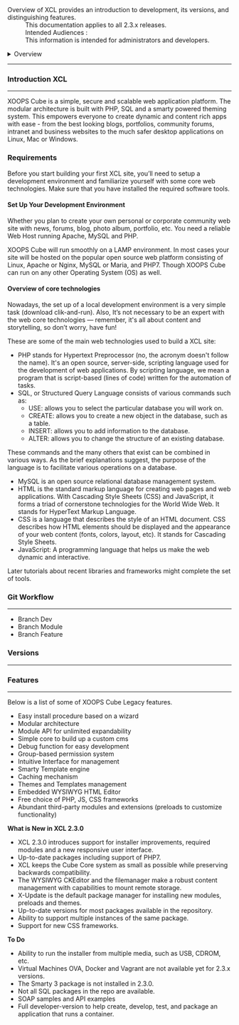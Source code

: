 <dl>
  <dt>Overview of XCL provides an introduction to development, its versions, and distinguishing features.</dt>
  <dd><span class="iconify" data-icon="mdi:cube-scan" data-width="18px" data-height="18px"></span> This documentation applies to all 2.3.x releases.</dd>
  <dd><span class="iconify" data-icon="mdi:account-multiple" data-width="18px" data-height="18px"></span> Intended Audiences :</dd>
  <dd>This information is intended for administrators and developers.</dd>
</dl>

<details>
<summary style="cursor: pointer;">Overview</summary>

- Introduction XCL
- Requirements
- Set Up Your Development Environment
- Overview of core technologies
- Git Workflow
- Versions
- Features
- What's New

</details>

-----

### Introduction XCL
-----
XOOPS Cube is a simple, secure and scalable web application platform. The modular architecture is built with PHP, SQL and a smarty powered theming system. This empowers everyone to create dynamic and content rich apps with ease - from the best looking blogs, portfolios, community forums, intranet and business websites to the much safer desktop applications on Linux, Mac or Windows.

### Requirements

Before you start building your first XCL site, you’ll need to setup a development environment and familiarize yourself with some core web technologies. Make sure that you have installed the required software tools.

#### Set Up Your Development Environment

Whether you plan to create your own personal or corporate community web site with news, forums, blog, photo album, portfolio, etc. You need a reliable Web Host running Apache, MySQL and PHP.

XOOPS Cube will run smoothly on a LAMP environment. In most cases your site will be hosted on the popular open source web platform consisting of Linux, Apache or Nginx, MySQL or Maria, and PHP7. Though XOOPS Cube can run on any other Operating System (OS) as well.

#### Overview of core technologies

Nowadays, the set up of a local development environment is a very simple task (download clik-and-run). Also, It’s not necessary to be an expert with the web core technologies — remember, it's all about content and storytelling, so don’t worry, have fun! 

These are some of the main web technologies used to build a XCL site:

* PHP stands for Hypertext Preprocessor (no, the acronym doesn't follow the name). It's an open source, server-side, scripting language used for the development of web applications. By scripting language, we mean a program that is script-based (lines of code) written for the automation of tasks.
* SQL, or Structured Query Language consists of various commands such as:
  - USE: allows you to select the particular database you will work on.
  - CREATE: allows you to create a new object in the database, such as a table.
  - INSERT: allows you to add information to the database.
  - ALTER: allows you to change the structure of an existing database.
  
These commands and the many others that exist can be combined in various ways. As the brief explanations suggest, the purpose of the language is to facilitate various operations on a database.
* MySQL is an open source relational database management system.
* HTML is the standard markup language for creating web pages and web applications. With Cascading Style Sheets (CSS) and JavaScript, it forms a triad of cornerstone technologies for the World Wide Web. It stands for HyperText Markup Language.
* CSS is a language that describes the style of an HTML document. CSS describes how HTML elements should be displayed and the appearance of your web content (fonts, colors, layout, etc). It stands for Cascading Style Sheets.
* JavaScript: A programming language that helps us make the web dynamic and interactive.

Later tutorials about recent libraries and frameworks might complete the set of tools.

### Git Workflow
-----

* Branch Dev
* Branch Module
* Branch Feature

### Versions
-----

### Features
-----
Below is a list of some of XOOPS Cube Legacy features.

* Easy install procedure based on a wizard
* Modular architecture
* Module API for unlimited expandability
* Simple core to build up a custom cms
* Debug function for easy development
* Group-based permission system
* Intuitive Interface for management
* Smarty Template engine
* Caching mechanism
* Themes and Templates management
* Embedded WYSIWYG HTML Editor
* Free choice of PHP, JS, CSS frameworks
* Abundant third-party modules and extensions (preloads to customize functionality)

**What is New in XCL 2.3.0**

* XCL 2.3.0 introduces support for installer improvements, required modules and a new responsive user interface.
* Up-to-date packages including support of PHP7.
* XCL keeps the Cube Core system as small as possible while preserving backwards compatibility. 
* The WYSIWYG CKEditor and the filemanager make a robust content management with capabilities to mount remote storage. 
* X-Update is the default package manager for installing new modules, preloads and themes.
* Up-to-date versions for most packages available in the repository.
* Ability to support multiple instances of the same package.
* Support for new CSS frameworks.

**To Do**

+ Ability to run the installer from multiple media, such as USB, CDROM, etc.
+ Virtual Machines OVA, Docker and Vagrant are not  available yet for 2.3.x versions.
+ The Smarty 3 package is not installed in 2.3.0.
+ Not all SQL packages in the repo are available.
+ SOAP samples and API examples
+ Full developer-version to help create, develop, test, and package an application that runs a container.
